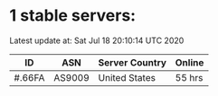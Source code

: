 # 1 stable servers:

Latest update at: Sat Jul 18 20:10:14 UTC 2020

| ID | ASN | Server Country | Online |
| -- | --- | -------------- | ------ |
| #.66FA | AS9009 | United States | 55 hrs |

